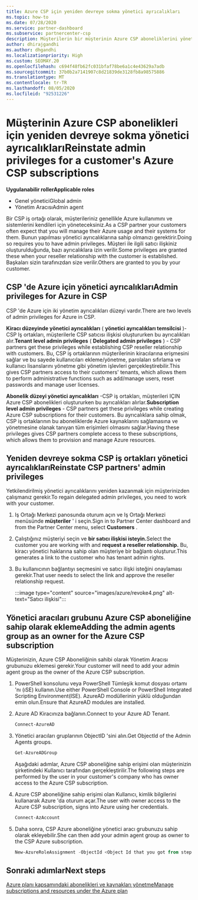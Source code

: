 ```yaml
---
title: Azure CSP için yeniden devreye sokma yönetici ayrıcalıkları
ms.topic: how-to
ms.date: 07/28/2020
ms.service: partner-dashboard
ms.subservice: partnercenter-csp
description: Müşterilerin bir müşterinin Azure CSP aboneliklerini yönetmeye yardımcı olması için, ortağın yönetici ayrıcalıklarını yeniden devreye sokmasını nasıl sağlayacağınızı öğrenin.
author: dhirajgandhi
ms.author: dhgandhi
ms.localizationpriority: High
ms.custom: SEOMAY.20
ms.openlocfilehash: c694f48fb62fc031bfaf78be6a1c4e43629a7adb
ms.sourcegitcommit: 37b0b2a7141907c8d21839de3128fb8a98575886
ms.translationtype: MT
ms.contentlocale: tr-TR
ms.lasthandoff: 08/05/2020
ms.locfileid: "92531226"
---
```

# <a name="reinstate-admin-privileges-for-a-customers-azure-csp-subscriptions"></a><span data-ttu-id="f2f85-103">Müşterinin Azure CSP abonelikleri için yeniden devreye sokma yönetici ayrıcalıkları</span><span class="sxs-lookup"><span data-stu-id="f2f85-103">Reinstate admin privileges for a customer's Azure CSP subscriptions</span></span>  

<span data-ttu-id="f2f85-104">**Uygulanabilir roller**</span><span class="sxs-lookup"><span data-stu-id="f2f85-104">**Applicable roles**</span></span>

- <span data-ttu-id="f2f85-105">Genel yönetici</span><span class="sxs-lookup"><span data-stu-id="f2f85-105">Global admin</span></span>
- <span data-ttu-id="f2f85-106">Yönetim Aracısı</span><span class="sxs-lookup"><span data-stu-id="f2f85-106">Admin agent</span></span>

<span data-ttu-id="f2f85-107">Bir CSP iş ortağı olarak, müşterileriniz genellikle Azure kullanımını ve sistemlerini kendileri için yöneteceksiniz.</span><span class="sxs-lookup"><span data-stu-id="f2f85-107">As a CSP partner your customers often expect that you will manage their Azure usage and their systems for them.</span></span> <span data-ttu-id="f2f85-108">Bunun yapılması yönetici ayrıcalıklarına sahip olmanızı gerektirir.</span><span class="sxs-lookup"><span data-stu-id="f2f85-108">Doing so requires you to have admin privileges.</span></span> <span data-ttu-id="f2f85-109">Müşteri ile ilgili satıcı ilişkiniz oluşturulduğunda, bazı ayrıcalıklara izin verilir.</span><span class="sxs-lookup"><span data-stu-id="f2f85-109">Some privileges are granted these when your reseller relationship with the customer is established.</span></span> <span data-ttu-id="f2f85-110">Başkaları sizin tarafınızdan size verilir.</span><span class="sxs-lookup"><span data-stu-id="f2f85-110">Others are granted to you by your customer.</span></span>

## <a name="admin-privileges-for-azure-in-csp"></a><span data-ttu-id="f2f85-111">CSP 'de Azure için yönetici ayrıcalıkları</span><span class="sxs-lookup"><span data-stu-id="f2f85-111">Admin privileges for Azure in CSP</span></span>

<span data-ttu-id="f2f85-112">CSP 'de Azure için iki yönetim ayrıcalıkları düzeyi vardır.</span><span class="sxs-lookup"><span data-stu-id="f2f85-112">There are two levels of admin privileges for Azure in CSP.</span></span>

<span data-ttu-id="f2f85-113">**Kiracı düzeyinde yönetici ayrıcalıkları** ( **yönetici ayrıcalıkları temsilcisi** )-CSP Iş ortakları, müşterilerle CSP satıcısı ilişkisi oluştururken bu ayrıcalıkları alır.</span><span class="sxs-lookup"><span data-stu-id="f2f85-113">**Tenant level admin privileges** ( **Delegated admin privileges** ) -  CSP partners get these privileges while establishing CSP reseller relationship with customers.</span></span> <span data-ttu-id="f2f85-114">Bu, CSP iş ortaklarının müşterilerinin kiracılarına erişmesini sağlar ve bu sayede kullanıcıları ekleme/yönetme, parolaları sıfırlama ve kullanıcı lisanslarını yönetme gibi yönetim işlevleri gerçekleştirebilir.</span><span class="sxs-lookup"><span data-stu-id="f2f85-114">This gives CSP partners access to their customers' tenants, which allows them to perform administrative functions such as add/manage users, reset passwords and manage user licenses.</span></span>

<span data-ttu-id="f2f85-115">**Abonelik düzeyi yönetici ayrıcalıkları** -CSP iş ortakları, müşterileri IÇIN Azure CSP abonelikleri oluştururken bu ayrıcalıkları alırlar.</span><span class="sxs-lookup"><span data-stu-id="f2f85-115">**Subscription level admin privileges** - CSP partners get these privileges while creating Azure CSP subscriptions for their customers.</span></span> <span data-ttu-id="f2f85-116">Bu ayrıcalıklara sahip olmak, CSP iş ortaklarının bu aboneliklerde Azure kaynaklarını sağlamasına ve yönetmesine olanak tanıyan tüm erişimleri olmasını sağlar.</span><span class="sxs-lookup"><span data-stu-id="f2f85-116">Having these privileges gives CSP partners complete access to these subscriptions, which allows them to provision and manage Azure resources.</span></span>

## <a name="reinstate-csp-partners-admin-privileges"></a><span data-ttu-id="f2f85-117">Yeniden devreye sokma CSP iş ortakları yönetici ayrıcalıkları</span><span class="sxs-lookup"><span data-stu-id="f2f85-117">Reinstate CSP partners' admin privileges</span></span>

<span data-ttu-id="f2f85-118">Yetkilendirilmiş yönetici ayrıcalıklarını yeniden kazanmak için müşterinizden çalışmanız gerekir.</span><span class="sxs-lookup"><span data-stu-id="f2f85-118">To regain delegated admin privileges, you need to work with your customer.</span></span>

1. <span data-ttu-id="f2f85-119">Iş Ortağı Merkezi panosunda oturum açın ve Iş Ortağı Merkezi menüsünde **müşteriler** ' i seçin.</span><span class="sxs-lookup"><span data-stu-id="f2f85-119">Sign in to Partner Center dashboard and from the Partner Center menu, select **Customers** .</span></span>

2. <span data-ttu-id="f2f85-120">Çalıştığınız müşteriyi seçin ve **bir satıcı ilişkisi isteyin.**</span><span class="sxs-lookup"><span data-stu-id="f2f85-120">Select the customer you are working with and **request a reseller relationship.**</span></span> <span data-ttu-id="f2f85-121">Bu, kiracı yönetici haklarına sahip olan müşteriye bir bağlantı oluşturur.</span><span class="sxs-lookup"><span data-stu-id="f2f85-121">This generates a link to the customer who has tenant admin rights.</span></span>

3. <span data-ttu-id="f2f85-122">Bu kullanıcının bağlantıyı seçmesini ve satıcı ilişki isteğini onaylaması gerekir.</span><span class="sxs-lookup"><span data-stu-id="f2f85-122">That user needs to select the link and approve the reseller relationship request.</span></span>

   :::image type="content" source="images/azure/revoke4.png" alt-text="Satıcı ilişkisi":::

## <a name="adding-the-admin-agents-group-as-an-owner-for-the-azure-csp-subscription"></a><span data-ttu-id="f2f85-124">Yönetici aracıları grubunu Azure CSP aboneliğine sahip olarak ekleme</span><span class="sxs-lookup"><span data-stu-id="f2f85-124">Adding the admin agents group as an owner for the Azure CSP subscription</span></span>

<span data-ttu-id="f2f85-125">Müşterinizin, Azure CSP Aboneliğinin sahibi olarak Yönetim Aracısı grubunuzu eklemesi gerekir.</span><span class="sxs-lookup"><span data-stu-id="f2f85-125">Your customer will need to add your admin agent group as the owner of the Azure CSP subscription.</span></span>

1. <span data-ttu-id="f2f85-126">PowerShell konsolunu veya PowerShell Tümleşik komut dosyası ortamı 'nı (ıSE) kullanın.</span><span class="sxs-lookup"><span data-stu-id="f2f85-126">Use either PowerShell Console or PowerShell Integrated Scripting Environment(ISE).</span></span> <span data-ttu-id="f2f85-127">AzureAD modüllerinin yüklü olduğundan emin olun.</span><span class="sxs-lookup"><span data-stu-id="f2f85-127">Ensure that AzureAD modules are installed.</span></span>

2. <span data-ttu-id="f2f85-128">Azure AD Kiracınıza bağlanın.</span><span class="sxs-lookup"><span data-stu-id="f2f85-128">Connect to your Azure AD Tenant.</span></span>

   ```powershell
   Connect-AzureAD
   ```

3. <span data-ttu-id="f2f85-129">Yönetici aracıları gruplarının ObjectID 'sini alın.</span><span class="sxs-lookup"><span data-stu-id="f2f85-129">Get ObjectId of the Admin Agents groups.</span></span>

   ```powershell
   Get-AzureADGroup
   ```
   <span data-ttu-id="f2f85-130">Aşağıdaki adımlar, Azure CSP aboneliğine sahip erişimi olan müşterinizin şirketindeki Kullanıcı tarafından gerçekleştirilir.</span><span class="sxs-lookup"><span data-stu-id="f2f85-130">The following steps are performed by the user in your customer's company who has owner access to the Azure CSP subscription.</span></span>

4. <span data-ttu-id="f2f85-131">Azure CSP aboneliğine sahip erişimi olan Kullanıcı, kimlik bilgilerini kullanarak Azure 'da oturum açar.</span><span class="sxs-lookup"><span data-stu-id="f2f85-131">The user with owner access to the Azure CSP subscription, signs into Azure using her credentials.</span></span>

   ```powershell
   Connect-AzAccount
   ```

5. <span data-ttu-id="f2f85-132">Daha sonra, CSP Azure aboneliğine yönetici aracı grubunuzu sahip olarak ekleyebilir.</span><span class="sxs-lookup"><span data-stu-id="f2f85-132">She can then add your admin agent group as owner to the CSP Azure subscription.</span></span>

    ```powershell
    New-AzureRoleAssignment -ObjectId <Object Id that you got from step 3> -RoleDefinitionName Owner -Scope "/subscriptions/<SubscriptionId of CSP subscription>"
    ```

## <a name="next-steps"></a><span data-ttu-id="f2f85-133">Sonraki adımlar</span><span class="sxs-lookup"><span data-stu-id="f2f85-133">Next steps</span></span>

[<span data-ttu-id="f2f85-134">Azure planı kapsamındaki abonelikleri ve kaynakları yönetme</span><span class="sxs-lookup"><span data-stu-id="f2f85-134">Manage subscriptions and resources under the Azure plan</span></span>](azure-plan-manage.md)

